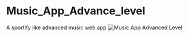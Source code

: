 # Music_App_Advance_level
A sportify like advanced music web app 
![Music App Advanced Level](https://github.com/Arafat87/Music_App_Advance_level/assets/60323009/eeb44fed-d034-41b4-acc1-4fa3301632f2)
